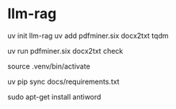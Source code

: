 # llm-rag

uv init llm-rag
uv add pdfminer.six docx2txt tqdm

uv run pdfminer.six docx2txt check

source .venv/bin/activate

uv pip sync docs/requirements.txt

sudo apt-get install antiword